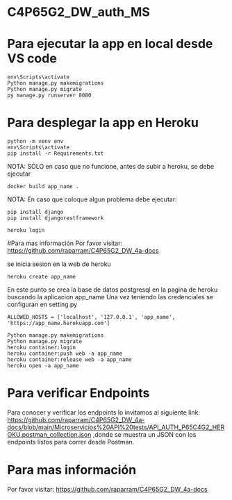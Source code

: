 # C4P65G2_DW_auth_MS

# Para ejecutar la app en local desde VS code

```
env\Scripts\activate
Python manage.py makemigrations
Python manage.py migrate
py manage.py runserver 8080
```

# Para desplegar la app en Heroku

```
python -m venv env
env\Scripts\activate
pip install -r Requirements.txt
```

NOTA: SÓLO en caso que no funcione, antes de subir a heroku, se debe ejecutar

```
docker build app_name .
```

NOTA: En caso que coloque algun problema debe ejecutar:

```
pip install django
pip install djangorestframework
```

```
heroku login
```
#Para mas información
Por favor visitar: https://github.com/raparram/C4P65G2_DW_4a-docs

se inicia sesion en la web de heroku

```
heroku create app_name
```

En este punto se crea la base de datos postgresql en la pagina de heroku buscando la aplicacion app_name
Una vez teniendo las credenciales se configuran en setting.py

```
ALLOWED_HOSTS = ['localhost', '127.0.0.1', 'app_name', 'https://app_name.herokuapp.com']
```

```
Python manage.py makemigrations
Python manage.py migrate
heroku container:login
heroku container:push web -a app_name
heroku container:release web -a app_name
heroku open -a app_name
```

# Para verificar Endpoints

Para conocer y verificar los endpoints lo invitamos al siguiente link: https://github.com/raparram/C4P65G2_DW_4a-docs/blob/main/Microservicios%20API%20tests/API_AUTH_P65C4G2_HEROKU.postman_collection.json ,donde se muestra un JSON con los endpoints listos para correr desde Postman.

# Para mas información
Por favor visitar: https://github.com/raparram/C4P65G2_DW_4a-docs

